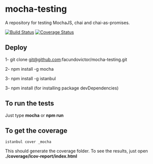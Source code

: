 # mocha-testing
A repository for testing MochaJS, chai and chai-as-promises.

[![Build Status](https://travis-ci.org/facundovictor/mocha-testing.svg?branch=master)](https://travis-ci.org/facundovictor/mocha-testing) [![Coverage Status](https://coveralls.io/repos/github/facundovictor/mocha-testing/badge.svg?branch=master)](https://coveralls.io/github/facundovictor/mocha-testing?branch=master)

## Deploy

1- git clone git@github.com:facundovictor/mocha-testing.git

2- npm install -g mocha

3- npm install -g istanbul

3- npm install (for installing package devDependencies)

## To run the tests

Just type **mocha** or **npm run**

## To get the coverage

```istanbul cover _mocha```

This should generate the coverage folder.
To see the results, just open **./coverage/lcov-report/index.html**
